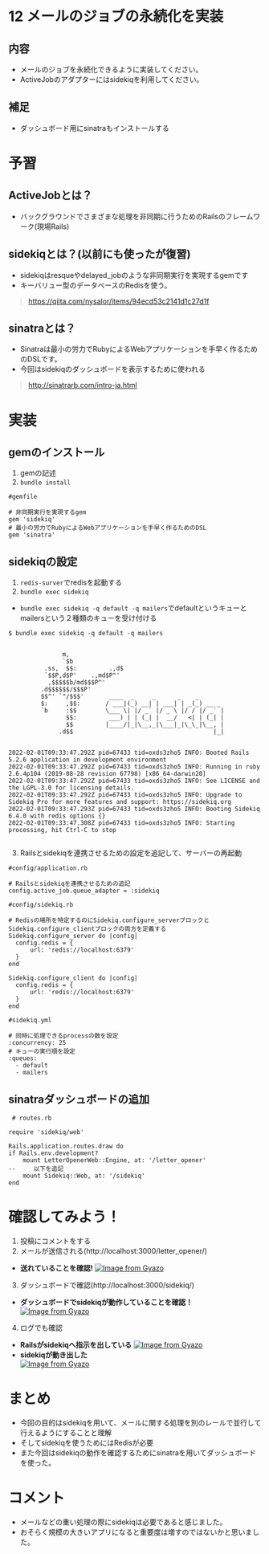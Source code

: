 # 12 メールのジョブの永続化を実装

## 内容
- メールのジョブを永続化できるように実装してください。
- ActiveJobのアダプターにはsidekiqを利用してください。

## 補足
- ダッシュボード用にsinatraもインストールする

# 予習
## ActiveJobとは？
- バックグラウンドでさまざまな処理を非同期に行うためのRailsのフレームワーク(現場Rails)
## sidekiqとは？(以前にも使ったが復習)
- sidekiqはresqueやdelayed_jobのような非同期実行を実現するgemです<br>
- キーバリュー型のデータベースのRedisを使う。
>https://qiita.com/nysalor/items/94ecd53c2141d1c27d1f
## sinatraとは？
- Sinatraは最小の労力でRubyによるWebアプリケーションを手早く作るためのDSLです。
- 今回はsidekiqのダッシュボードを表示するために使われる
>http://sinatrarb.com/intro-ja.html

# 実装
## gemのインストール
1. gemの記述
2. `bundle install`

```
#gemfile

# 非同期実行を実現するgem
gem 'sidekiq'
# 最小の労力でRubyによるWebアプリケーションを手早く作るためのDSL
gem 'sinatra'

```
## sidekiqの設定
1. `redis-surver`でredisを起動する
2. `bundle exec sidekiq`
- `bundle exec sidekiq -q default -q mailers`でdefaultというキューとmailersという２種類のキューを受け付ける
```bigquery
$ bundle exec sidekiq -q default -q mailers


               m,
               `$b
          .ss,  $$:         .,d$
          `$$P,d$P'    .,md$P"'
           ,$$$$$b/md$$$P^'
         .d$$$$$$/$$$P'
         $$^' `"/$$$'       ____  _     _      _    _
         $:     ,$$:       / ___|(_) __| | ___| | _(_) __ _
         `b     :$$        \___ \| |/ _` |/ _ \ |/ / |/ _` |
                $$:         ___) | | (_| |  __/   <| | (_| |
                $$         |____/|_|\__,_|\___|_|\_\_|\__, |
              .d$$                                       |_|
      

2022-02-01T09:33:47.292Z pid=67433 tid=oxds3zho5 INFO: Booted Rails 5.2.6 application in development environment
2022-02-01T09:33:47.292Z pid=67433 tid=oxds3zho5 INFO: Running in ruby 2.6.4p104 (2019-08-28 revision 67798) [x86_64-darwin20]
2022-02-01T09:33:47.292Z pid=67433 tid=oxds3zho5 INFO: See LICENSE and the LGPL-3.0 for licensing details.
2022-02-01T09:33:47.292Z pid=67433 tid=oxds3zho5 INFO: Upgrade to Sidekiq Pro for more features and support: https://sidekiq.org
2022-02-01T09:33:47.293Z pid=67433 tid=oxds3zho5 INFO: Booting Sidekiq 6.4.0 with redis options {}
2022-02-01T09:33:47.308Z pid=67433 tid=oxds3zho5 INFO: Starting processing, hit Ctrl-C to stop


```
3. Railsとsidekiqを連携させるための設定を追記して、サーバーの再起動
```bigquery
#config/application.rb

# Railsとsidekiqを連携させるための追記
config.active_job.queue_adapter = :sidekiq
```
```bigquery
#config/sidekiq.rb

# Redisの場所を特定するのにSidekiq.configure_serverブロックとSidekiq.configure_clientブロックの両方を定義する
Sidekiq.configure_server do |config|
  config.redis = {
      url: 'redis://localhost:6379'
  }
end

Sidekiq.configure_client do |config|
  config.redis = {
      url: 'redis://localhost:6379'
  }
end
```
```bigquery
#sidekiq.yml

# 同時に処理できるprocessの数を設定
:concurrency: 25
# キューの実行順を設定
:queues:
  - default
  - mailers
```
## sinatraダッシュボードの追加
```bigquery
 # routes.rb

require 'sidekiq/web'

Rails.application.routes.draw do
if Rails.env.development?
    mount LetterOpenerWeb::Engine, at: '/letter_opener'
--     以下を追記
    mount Sidekiq::Web, at: '/sidekiq'
end
```

# 確認してみよう！
1. 投稿にコメントをする
2. メールが送信される(http://localhost:3000/letter_opener/)
- **送れていることを確認!**
   [![Image from Gyazo](https://i.gyazo.com/80a0fa730ecf6751f4ef27a3dd64211d.png)](https://gyazo.com/80a0fa730ecf6751f4ef27a3dd64211d)
3. ダッシュボードで確認(http://localhost:3000/sidekiq/)
- **ダッシュボードでsidekiqが動作していることを確認！**
   [![Image from Gyazo](https://i.gyazo.com/b23ae9a7047e68164bbcad3c8bb5990a.png)](https://gyazo.com/b23ae9a7047e68164bbcad3c8bb5990a)
4. ログでも確認
- **Railsがsidekiqへ指示を出している**
   [![Image from Gyazo](https://i.gyazo.com/5dd9c671a3a5f8c3f23812b6af3e8eb0.png)](https://gyazo.com/5dd9c671a3a5f8c3f23812b6af3e8eb0)
- **sidekiqが動き出した**  
[![Image from Gyazo](https://i.gyazo.com/81982fa609bb326d6a2a97b7d1c8432a.png)](https://gyazo.com/81982fa609bb326d6a2a97b7d1c8432a)
# まとめ
- 今回の目的はsidekiqを用いて、メールに関する処理を別のレールで並行して行えるようにすることと理解
- そしてsidekiqを使うためにはRedisが必要
- また今回はsidekiqの動作を確認するためにsinatraを用いてダッシュボードを使った。

# コメント
- メールなどの重い処理の際にsidekiqは必要であると感じました。
- おそらく規模の大きいアプリになると重要度は増すのではないかと思いました。
